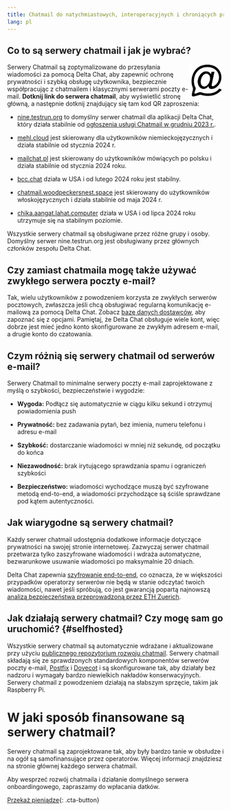 ```yaml
---
title: Chatmail do natychmiastowych, interoperacyjnych i chroniących prywatność rozmów
lang: pl
---
```



## Co to są serwery chatmail i jak je wybrać?

<img alt="Chatmail logo" src="../assets/logos/chatmail.svg" width="80" style="float:right;" />

Serwery Chatmail są zoptymalizowane do przesyłania wiadomości za pomocą Delta Chat, aby zapewnić ochronę prywatności i szybką obsługę użytkownika, bezpiecznie współpracując z chatmailem i klasycznymi serwerami poczty e-mail. **Dotknij link do serwera chatmail**, aby wyświetlić stronę główną, a następnie dotknij znajdujący się tam kod QR zaproszenia:

- [nine.testrun.org](https://nine.testrun.org) to domyślny serwer chatmail dla aplikacji Delta Chat, który działa stabilnie od [ogłoszenia usługi Chatmail w grudniu 2023 r.](https://delta.chat/en/2023-12-13-chatmail).

- [mehl.cloud](https://mehl.cloud) jest skierowany dla użytkowników niemieckojęzycznych i działa stabilnie od stycznia 2024 r.

- [mailchat.pl](https://mailchat.pl) jest skierowany do użytkowników mówiących po polsku i działa stabilnie od stycznia 2024 roku.

- [bcc.chat](https://bcc.chat) działa w USA i od lutego 2024 roku jest stabilny.

- [chatmail.woodpeckersnest.space](https://chatmail.woodpeckersnest.space/) jest skierowany do użytkowników włoskojęzycznych i działa stabilnie od maja 2024 r.

- [chika.aangat.lahat.computer](https://chika.aangat.lahat.computer/)
  działa w USA i od lipca 2024 roku utrzymuje się na stabilnym poziomie.

Wszystkie serwery chatmail są obsługiwane przez różne grupy i osoby. Domyślny serwer nine.testrun.org jest obsługiwany przez głównych członków zespołu Delta Chat.

## Czy zamiast chatmaila mogę także używać zwykłego serwera poczty e-mail?

Tak, wielu użytkowników z powodzeniem korzysta ze zwykłych serwerów pocztowych, zwłaszcza jeśli chcą obsługiwać regularną komunikację e-mailową za pomocą Delta Chat. Zobacz [bazę danych dostawców](https://providers.delta.chat), aby zapoznać się z opcjami. Pamiętaj, że Delta Chat obsługuje wiele kont, więc dobrze jest mieć jedno konto skonfigurowane ze zwykłym adresem e-mail, a drugie konto do czatowania.


## Czym różnią się serwery chatmail od serwerów e-mail?

Serwery Chatmail to minimalne serwery poczty e-mail zaprojektowane z myślą o szybkości, bezpieczeństwie i wygodzie:

- **Wygoda:** Podłącz się automatycznie w ciągu kilku sekund i otrzymuj powiadomienia push

- **Prywatność:** bez zadawania pytań, bez imienia, numeru telefonu i adresu e-mail

- **Szybkość:** dostarczanie wiadomości w mniej niż sekundę, od początku do końca

- **Niezawodność:** brak irytującego sprawdzania spamu i ograniczeń szybkości

- **Bezpieczeństwo:** wiadomości wychodzące muszą być szyfrowane metodą end-to-end, a wiadomości przychodzące są ściśle sprawdzane pod kątem autentyczności.


## Jak wiarygodne są serwery chatmail?

Każdy serwer chatmail udostępnia dodatkowe informacje dotyczące prywatności na swojej stronie internetowej. Zazwyczaj serwer chatmail przetwarza tylko zaszyfrowane wiadomości i wdraża automatyczne, bezwarunkowe usuwanie wiadomości po maksymalnie 20 dniach.

Delta Chat zapewnia [szyfrowanie end-to-end](https://delta.chat/en/2023-11-23-jumbo-42), co oznacza, że w większości przypadków operatorzy serwerów nie będą w stanie odczytać twoich wiadomości, nawet jeśli spróbują, co jest gwarancją popartą najnowszą [analizą bezpieczeństwa przeprowadzoną przez ETH Zuerich](https://delta.chat/en/2024-03-25-crypto-analysis-securejoin).


## Jak działają serwery chatmail? Czy mogę sam go uruchomić? {#selfhosted}

Wszystkie serwery chatmail są automatycznie wdrażane i aktualizowane przy użyciu [publicznego repozytorium rozwoju chatmail](https://github.com/deltachat/chatmail). Serwery chatmail składają się ze sprawdzonych standardowych komponentów serwerów poczty e-mail, [Postfix](https://postfix.org) i [Dovecot](https://dovecot.org) i są skonfigurowane tak, aby działały bez nadzoru i wymagały bardzo niewielkich nakładów konserwacyjnych. Serwery chatmail z powodzeniem działają na słabszym sprzęcie, takim jak Raspberry Pi.


# W jaki sposób finansowane są serwery chatmail?

Serwery chatmail są zaprojektowane tak, aby były bardzo tanie w obsłudze i na ogół są samofinansujące przez operatorów. Więcej informacji znajdziesz na stronie głównej każdego serwera chatmail.

Aby wesprzeć rozwój chatmaila i działanie domyślnego serwera onboardingowego, zapraszamy do wpłacania datków.

[Przekaż pieniądze](donate){: .cta-button}
